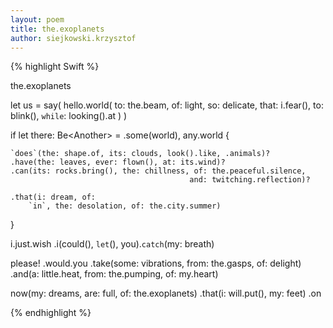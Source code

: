 ```yaml
---
layout: poem
title: the.exoplanets
author: siejkowski.krzysztof
---
```


{% highlight Swift %}

the.exoplanets

let us = say(
    hello.world(
        to: the.beam, of: light,
        so: delicate,
        that: i.fear(), to: blink(), `while`: looking().at
    )
)

if let there: Be<Another<World>> = 
    .some(world), any.world {
    
    `does`(the: shape.of, its: clouds, look().like, .animals)?
    .have(the: leaves, ever: flown(), at: its.wind)?
    .can(its: rocks.bring(), the: chillness, of: the.peaceful.silence, 
                                            and: twitching.reflection)?
        
    .that(i: dream, of: 
        `in`, the: desolation, of: the.city.summer)
}

i.just.wish
    .i(could(), `let`(), you).`catch`(my: breath)

please!
    .would.you
    .take(some: vibrations, 
        from: the.gasps, of: delight)
    .and(a: little.heat, 
        from: the.pumping, 
        of: my.heart)

now(my: dreams, are: full, of: the.exoplanets)
    .that(i: will<never>.put(), my: feet)
    .on

{% endhighlight %}
